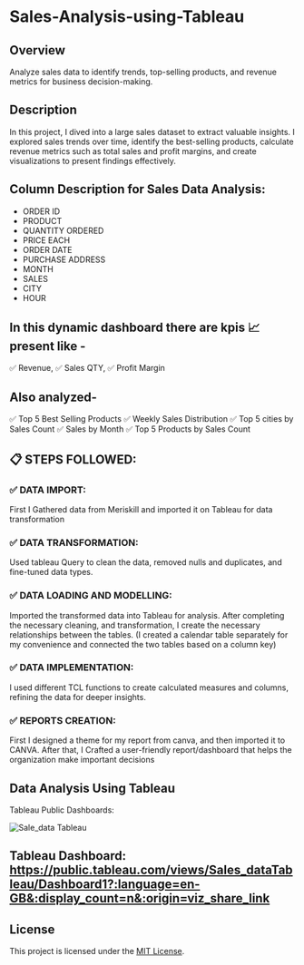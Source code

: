 # Sales-Analysis-using-Tableau

## Overview
Analyze sales data to identify trends, top-selling products, and revenue metrics for business decision-making.

## Description
In this project, I dived into a large sales dataset to extract valuable insights. I explored sales trends over time, identify the best-selling products, calculate revenue metrics such as total sales and profit margins, and create visualizations to present findings effectively.

## Column Description for Sales Data Analysis:
  
- ORDER ID
- PRODUCT
- QUANTITY ORDERED
- PRICE EACH
- ORDER DATE
- PURCHASE ADDRESS
- MONTH
- SALES
- CITY
- HOUR

## In this dynamic dashboard there are kpis 📈 present like -

✅ Revenue,
✅ Sales QTY,
✅ Profit Margin

## Also analyzed-

✅ Top 5 Best Selling Products
✅ Weekly Sales Distribution
✅ Top 5 cities by Sales Count
✅ Sales by Month
✅ Top 5 Products by Sales Count

## 📋 STEPS FOLLOWED:

### ✅ DATA IMPORT:

First I Gathered data from Meriskill and imported it on Tableau for data transformation

### ✅ DATA TRANSFORMATION:

Used tableau Query to clean the data, removed nulls and duplicates, and fine-tuned data types.

### ✅ DATA LOADING AND MODELLING:

Imported the transformed data into Tableau for analysis. After completing the necessary cleaning, and transformation, I create the necessary relationships between the tables. (I created a calendar table separately for my convenience and connected the two tables based on a column key)

### ✅ DATA IMPLEMENTATION:

I used different TCL functions to create calculated measures and columns, refining the data for deeper insights.

### ✅ REPORTS CREATION:

First I designed a theme for my report from canva, and then imported it to CANVA. After that, I Crafted a user-friendly report/dashboard that helps the organization make important decisions


## Data Analysis Using Tableau
Tableau Public Dashboards: 

![Sale_data Tableau](https://github.com/rogASHISH/Sales-Analysis-using-Tableauau/assets/151386180/300fc5b2-f90d-41e6-a056-4937db0054f0)

## Tableau Dashboard: https://public.tableau.com/views/Sales_dataTableau/Dashboard1?:language=en-GB&:display_count=n&:origin=viz_share_link


## License
This project is licensed under the [MIT License](LICENSE).
